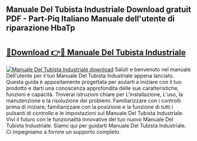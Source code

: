 ## Manuale Del Tubista Industriale Download gratuit PDF - Part-Piq Italiano Manuale dell'utente di riparazione HbaTp

# <h2><a href="http://dff1978.blite.top/?on=Manuale+Del+Tubista+Industriale">🔗Download 👉🔴 Manuale Del Tubista Industriale</a></h2>

[![Manuale Del Tubista Industriale download](https://i.imgur.com/lujVjoI.png)](http://dff1978.blite.top/?on=Manuale+Del+Tubista+Industriale)
Saluti e benvenuto nel manuale Dell'utente per il tuo Manuale Del Tubista Industriale appena lanciato. Questa guida è appositamente progettata per aiutarti a iniziare con il tuo prodotto e darti una conoscenza approfondita delle sue caratteristiche, funzioni e capacità. Troverai istruzioni chiare per L'installazione, L'uso, la manutenzione e la risoluzione dei problemi. Familiarizzare con i controlli prima di iniziare, familiarizzare con la posizione e la funzione di tutti i pulsanti di controllo e le impostazioni sul Manuale Del Tubista Industriale. Vivi il futuro con le funzionalità innovative del tuo nuovo Manuale Del Tubista Industriale. Siamo qui per guidarti Manuale Del Tubista Industriale. Ci impegniamo a fornire un supporto completo.
